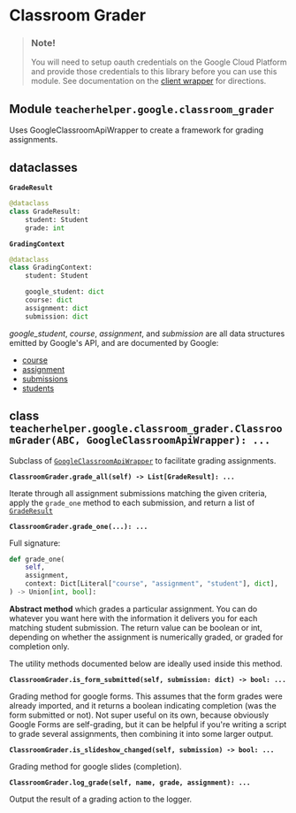 # Classroom Grader

> ### Note!
>
> You will need to setup oauth credentials on the Google Cloud Platform and
> provide those credentials to this library before you can use this module.
> See documentation on the [client wrapper](./client.md) for directions.

## Module `teacherhelper.google.classroom_grader`

Uses GoogleClassroomApiWrapper to create a framework for grading assignments.

## dataclasses

**`GradeResult`**

```python
@dataclass
class GradeResult:
    student: Student
    grade: int
```

**`GradingContext`**

```python
@dataclass
class GradingContext:
    student: Student

    google_student: dict
    course: dict
    assignment: dict
    submission: dict
```

_google_student_, _course_, _assignment_, and _submission_ are all data
structures emitted by Google's API, and are documented by Google:

- [course](https://googleapis.github.io/google-api-python-client/docs/dyn/classroom_v1.courses.html)
- [assignment](https://googleapis.github.io/google-api-python-client/docs/dyn/classroom_v1.courses.courseWork.html)
- [submissions](https://googleapis.github.io/google-api-python-client/docs/dyn/classroom_v1.courses.courseWork.studentSubmissions.html)
- [students](https://googleapis.github.io/google-api-python-client/docs/dyn/classroom_v1.courses.students.html)

## class `teacherhelper.google.classroom_grader.ClassroomGrader(ABC, GoogleClassroomApiWrapper): ...`

Subclass of [`GoogleClassroomApiWrapper`](./classroom_wrapper.md) to facilitate
grading assignments.

**`ClassroomGrader.grade_all(self) -> List[GradeResult]: ...`**

Iterate through all assignment submissions matching the given criteria, apply
the `grade_one` method to each submission, and return a list of [`GradeResult`](./entities.md)

**`ClassroomGrader.grade_one(...): ...`**

Full signature:

```python
def grade_one(
    self,
    assignment,
    context: Dict[Literal["course", "assignment", "student"], dict],
) -> Union[int, bool]:
```

**Abstract method** which grades a particular assignment. You can do whatever
you want here with the information it delivers you for each matching student
submission. The return value can be boolean or int, depending on whether the
assignment is numerically graded, or graded for completion only.

The utility methods documented below are ideally used inside this method.

**`ClassroomGrader.is_form_submitted(self, submission: dict) -> bool: ...`**

Grading method for google forms. This assumes that the form grades were already
imported, and it returns a boolean indicating completion (was the form
submitted or not). Not super useful on its own, because obviously Google Forms
are self-grading, but it can be helpful if you're writing a script to grade
several assignments, then combining it into some larger output.

**`ClassroomGrader.is_slideshow_changed(self, submission) -> bool: ...`**

Grading method for google slides (completion).

**`ClassroomGrader.log_grade(self, name, grade, assignment): ...`**

Output the result of a grading action to the logger.
